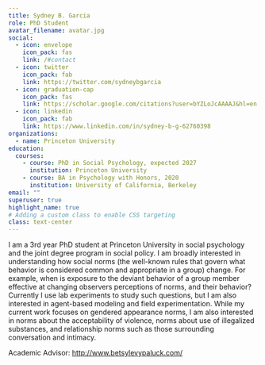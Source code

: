```yaml
---
title: Sydney B. Garcia
role: PhD Student
avatar_filename: avatar.jpg
social:
  - icon: envelope
    icon_pack: fas
    link: /#contact
  - icon: twitter
    icon_pack: fab
    link: https://twitter.com/sydneybgarcia
  - icon: graduation-cap
    icon_pack: fas
    link: https://scholar.google.com/citations?user=bYZLoJcAAAAJ&hl=en
  - icon: linkedin
    icon_pack: fab
    link: https://www.linkedin.com/in/sydney-b-g-62760398
organizations:
  - name: Princeton University
education:
  courses:
    - course: PhD in Social Psychology, expected 2027
      institution: Princeton University
    - course: BA in Psychology with Honors, 2020
      institution: University of California, Berkeley
email: ""
superuser: true
highlight_name: true
# Adding a custom class to enable CSS targeting
class: text-center
---
```

I am a 3rd year PhD student at Princeton University in social psychology and the joint degree program in social policy. I am broadly interested in understanding how social norms (the well-known rules that govern what behavior is considered common and appropriate in a group) change. For example, when is exposure to the deviant behavior of a group member effective at changing observers perceptions of norms, and their behavior? Currently I use lab experiments to study such questions, but I am also interested in agent-based modeling and field experimentation. While my current work focuses on gendered appearance norms, I am also interested in norms about the acceptability of violence, norms about use of illegalized substances, and relationship norms such as those surrounding conversation and intimacy.

Academic Advisor: http://www.betsylevypaluck.com/ 
